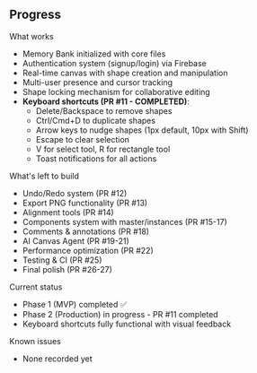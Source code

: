 ## Progress

What works
- Memory Bank initialized with core files
- Authentication system (signup/login) via Firebase
- Real-time canvas with shape creation and manipulation
- Multi-user presence and cursor tracking
- Shape locking mechanism for collaborative editing
- **Keyboard shortcuts (PR #11 - COMPLETED)**:
  - Delete/Backspace to remove shapes
  - Ctrl/Cmd+D to duplicate shapes
  - Arrow keys to nudge shapes (1px default, 10px with Shift)
  - Escape to clear selection
  - V for select tool, R for rectangle tool
  - Toast notifications for all actions

What's left to build
- Undo/Redo system (PR #12)
- Export PNG functionality (PR #13)
- Alignment tools (PR #14)
- Components system with master/instances (PR #15-17)
- Comments & annotations (PR #18)
- AI Canvas Agent (PR #19-21)
- Performance optimization (PR #22)
- Testing & CI (PR #25)
- Final polish (PR #26-27)

Current status
- Phase 1 (MVP) completed ✅
- Phase 2 (Production) in progress - PR #11 completed
- Keyboard shortcuts fully functional with visual feedback

Known issues
- None recorded yet


